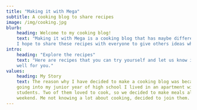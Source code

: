 ```yaml
---
title: "Making it with Mega"
subtitle: A cooking blog to share recipes
image: /img/cooking.jpg
blurb:
    heading: Welcome to my cooking blog!
    text: "Making it with Mega is a cooking blog that has maybe different recipes.
    I hope to share these recipes with everyone to give others ideas when cooking."
intro:
    heading: "Explore the recipes"
    text: "Here are recipes that you can try yourself and let us know if it worked
    well for you."
values:
    heading: My Story
    text: The reason why I have decided to make a cooking blog was because,
    going into my junior year of high school I lived in an apartment with 4 other
    students. Two of them loved to cook, so we decided to make meals almost every
    weekend. Me not knowing a lot about cooking, decided to join them.
---
```

